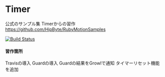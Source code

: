 Timer
=====================

公式のサンプル集 Timerからの習作
https://github.com/HipByte/RubyMotionSamples

[![Build Status](https://travis-ci.org/shigemk2/Timer.png)](https://travis-ci.org/shigemk2/Timer)

#### 習作箇所

Travisの導入
Guardの導入
Guardの結果をGrowlで通知
タイマーリセット機能を追加
